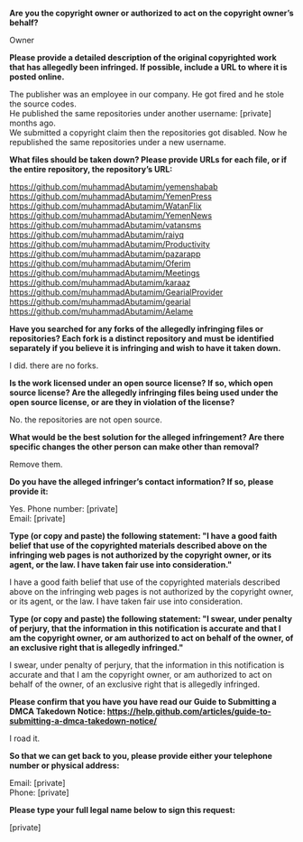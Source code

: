 **Are you the copyright owner or authorized to act on the copyright owner’s behalf?**

Owner

**Please provide a detailed description of the original copyrighted work that has allegedly been infringed. If possible, include a URL to where it is posted online.**

The publisher was an employee in our company. He got fired and he stole the source codes.  
He published the same repositories under another username: [private] months ago.  
We submitted a copyright claim then the repositories got disabled. Now he republished the same repositories under a new username.

**What files should be taken down? Please provide URLs for each file, or if the entire repository, the repository’s URL:**

https://github.com/muhammadAbutamim/yemenshabab  
https://github.com/muhammadAbutamim/YemenPress  
https://github.com/muhammadAbutamim/WatanFlix  
https://github.com/muhammadAbutamim/YemenNews  
https://github.com/muhammadAbutamim/vatansms  
https://github.com/muhammadAbutamim/raiyq  
https://github.com/muhammadAbutamim/Productivity  
https://github.com/muhammadAbutamim/pazarapp  
https://github.com/muhammadAbutamim/Oferim  
https://github.com/muhammadAbutamim/Meetings  
https://github.com/muhammadAbutamim/karaaz  
https://github.com/muhammadAbutamim/GearialProvider  
https://github.com/muhammadAbutamim/gearial  
https://github.com/muhammadAbutamim/Aelame  

**Have you searched for any forks of the allegedly infringing files or repositories? Each fork is a distinct repository and must be identified separately if you believe it is infringing and wish to have it taken down.**

I did. there are no forks.

**Is the work licensed under an open source license? If so, which open source license? Are the allegedly infringing files being used under the open source license, or are they in violation of the license?**

No. the repositories are not open source.

**What would be the best solution for the alleged infringement? Are there specific changes the other person can make other than removal?**

Remove them.

**Do you have the alleged infringer’s contact information? If so, please provide it:**

Yes.
Phone number: [private]  
Email: [private]

**Type (or copy and paste) the following statement: "I have a good faith belief that use of the copyrighted materials described above on the infringing web pages is not authorized by the copyright owner, or its agent, or the law. I have taken fair use into consideration."**

I have a good faith belief that use of the copyrighted materials described above on the infringing web pages is not authorized by the copyright owner, or its agent, or the law. I have taken fair use into consideration.

**Type (or copy and paste) the following statement: "I swear, under penalty of perjury, that the information in this notification is accurate and that I am the copyright owner, or am authorized to act on behalf of the owner, of an exclusive right that is allegedly infringed."**

I swear, under penalty of perjury, that the information in this notification is accurate and that I am the copyright owner, or am authorized to act on behalf of the owner, of an exclusive right that is allegedly infringed.

**Please confirm that you have you have read our Guide to Submitting a DMCA Takedown Notice: https://help.github.com/articles/guide-to-submitting-a-dmca-takedown-notice/**

I road it.

**So that we can get back to you, please provide either your telephone number or physical address:**

Email: [private]  
Phone: [private]

**Please type your full legal name below to sign this request:**

[private]
